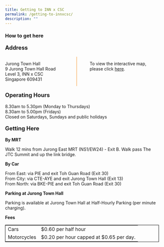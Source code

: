 ```yaml
---
title: Getting to INN x CSC
permalink: /getting-to-innxcsc/
description: ""
---
```

<style>

.grid-container {
	display: grid;
	grid-template-columns: 45% 10% 45%;
	}

.vertical-line {
	border-left: 1px solid #F68B1F;
	margin-left: 0.5em;
	}	

table {
	border: 1px solid black;
	}

.Main-header {
	font-weight: bold;
	font-size: 1.3em;
	}	
</style>


<h3>How to get here</h3>
<p class="Main-header">Address</p>

<div class="grid-container">
	<div>
		<p>Jurong Town Hall <br>
		9 Jurong Town Hall Road <br>
		Level 3, INN x CSC <br>
		Singapore 609431
		</p>
		
</div>
	<div class="vertical-line"></div>
	<div><p>To view the interactive map, please click <a href="https://www.onemap.gov.sg/main/v2/?lat=1.3287218&amp;lng=103.7419323">here</a>.</p></div>
</div>

<p class="Main-header">Operating Hours</p>
<p> 
	8.30am to 5.30pm (Monday to Thursdays) <br>
	8.30am to 5.00pm (Fridays) <br>
	Closed on Saturdays, Sundays and public holidays
</p>

<p class="Main-header">Getting Here</p>

<b>By MRT</b>
<p>Walk 12 mins from Jurong East MRT (NS1/EW24) - Exit B. Walk pass The JTC Summit and up the link bridge.</p>


<b>By Car</b>
<p>
	From East: via PIE and exit Toh Guan Road (Exit 30) <br>
	From City: via CTE-AYE and exit Jurong Town Hall (Exit 13) <br>
	From North: via BKE-PIE and exit Toh Guan Road (Exit 30)
</p>

<b>Parking at Jurong Town Hall</b>
<p>Parking is available at Jurong Town Hall at Half-Hourly Parking (per minute charging).</p>


<b>Fees</b>

<table>
	<tbody>
		<tr>
			<td>Cars</td>
			<td>$0.60 per half hour</td>
		</tr>
		<tr>
			<td>Motorcycles</td>
			<td>$0.20 per hour capped at $0.65 per day.</td>
		</tr>
	</tbody>
</table>